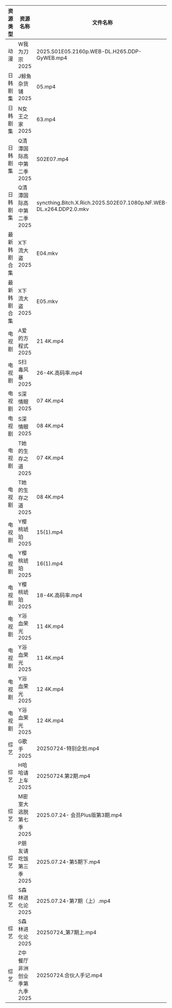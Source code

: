 | 资源类型   | 资源名称             | 文件名称                                                               | 分享链接                                 | 更新时间                |
| ------ | ---------------- | ------------------------------------------------------------------ | ------------------------------------ | ------------------- |
| 动漫     | W我为刀宗2025        | 2025.S01E05.2160p.WEB-DL.H265.DDP-GyWEB.mp4                        | https://pan.quark.cn/s/54b3858b85ec  | 2025-07-24 16:33:58 |
| 日韩剧集   | J鲸鱼杂货铺2025       | 05.mp4                                                             | https://pan.quark.cn/s/892ff9625775  | 2025-07-24 16:24:33 |
| 日韩剧集   | N女王之家2025        | 63.mp4                                                             | https://pan.quark.cn/s/a85463f38f49  | 2025-07-24 16:28:05 |
| 日韩剧集   | Q清潭国际高中第二季2025   | S02E07.mp4                                                         | https://pan.quark.cn/s/97dbff738e1f  | 2025-07-24 21:29:31 |
| 日韩剧集   | Q清潭国际高中第二季2025   | syncthing.Bitch.X.Rich.2025.S02E07.1080p.NF.WEB-DL.x264.DDP2.0.mkv | https://pan.quark.cn/s/97dbff738e1f  | 2025-07-24 21:29:27 |
| 最新韩剧合集 | X下流大盗2025        | E04.mkv                                                            | https://www.alipan.com/s/78GeHBvwPWE | 2025-07-24 00:03:00 |
| 最新韩剧合集 | X下流大盗2025        | E05.mkv                                                            | https://www.alipan.com/s/78GeHBvwPWE | 2025-07-24 00:03:00 |
| 电视剧    | A爱的方程式2025       | 21 4K.mp4                                                          | https://www.alipan.com/s/pFZ3c9hZTrv | 2025-07-24 18:02:05 |
| 电视剧    | S扫毒风暴2025        | 26-4K.高码率.mp4                                                      | https://www.alipan.com/s/xJVHLWPiXhk | 2025-07-24 13:02:39 |
| 电视剧    | S深情眼2025         | 07 4K.mp4                                                          | https://www.alipan.com/s/rQCfunKexxR | 2025-07-24 13:02:45 |
| 电视剧    | S深情眼2025         | 08 4K.mp4                                                          | https://www.alipan.com/s/rQCfunKexxR | 2025-07-24 13:02:43 |
| 电视剧    | T她的生存之道2025      | 07 4K.mp4                                                          | https://www.alipan.com/s/eMWZzh4J3yK | 2025-07-24 13:02:54 |
| 电视剧    | T她的生存之道2025      | 08 4K.mp4                                                          | https://www.alipan.com/s/eMWZzh4J3yK | 2025-07-24 13:02:54 |
| 电视剧    | Y樱桃琥珀2025        | 15(1).mp4                                                          | https://www.alipan.com/s/YjTHBdSwzrA | 2025-07-24 18:03:15 |
| 电视剧    | Y樱桃琥珀2025        | 16(1).mp4                                                          | https://www.alipan.com/s/YjTHBdSwzrA | 2025-07-24 18:03:14 |
| 电视剧    | Y樱桃琥珀2025        | 18-4K.高码率.mp4                                                      | https://www.alipan.com/s/YjTHBdSwzrA | 2025-07-24 18:03:14 |
| 电视剧    | Y浴血荣光2025        | 11 4K.mp4                                                          | https://pan.quark.cn/s/2b8677d19fa0  | 2025-07-24 10:37:14 |
| 电视剧    | Y浴血荣光2025        | 11 4K.mp4                                                          | https://www.alipan.com/s/F3MTFNa4XY2 | 2025-07-24 13:03:14 |
| 电视剧    | Y浴血荣光2025        | 12 4K.mp4                                                          | https://pan.quark.cn/s/2b8677d19fa0  | 2025-07-24 10:37:17 |
| 电视剧    | Y浴血荣光2025        | 12 4K.mp4                                                          | https://www.alipan.com/s/F3MTFNa4XY2 | 2025-07-24 13:03:14 |
| 综艺     | G歌手2025          | 20250724-特别企划.mp4                                                  | https://www.alipan.com/s/BnAVvcGrxme | 2025-07-24 18:03:40 |
| 综艺     | H哈哈请上车2025       | 20250724.第2期.mp4                                                   | https://pan.quark.cn/s/6a88287d5483  | 2025-07-24 21:21:30 |
| 综艺     | M密室大逃脱第七季2025    | 2025.07.24- 会员Plus版第3期.mp4                                         | https://pan.quark.cn/s/2355829faf33  | 2025-07-24 16:42:20 |
| 综艺     | P朋友请吃饭第三季2025    | 2025.07.24-第5期下.mp4                                                | https://pan.quark.cn/s/e9de3302c036  | 2025-07-24 21:28:31 |
| 综艺     | S森林进化论2025       | 2025.07.24-第7期（上）.mp4                                              | https://pan.quark.cn/s/8327d6c716a3  | 2025-07-24 16:43:05 |
| 综艺     | S森林进化论2025       | 20250724_第7期上.mp4                                                  | https://www.alipan.com/s/aan2jEB4eLz | 2025-07-24 14:03:50 |
| 综艺     | Z中餐厅非洲创业季第九季2025 | 20250724.合伙人手记.mp4                                                 | https://pan.quark.cn/s/b593f5a4180b  | 2025-07-24 16:44:25 |
